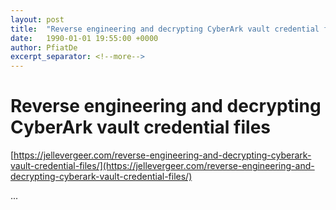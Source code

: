 ```yaml
---
layout: post
title:  "Reverse engineering and decrypting CyberArk vault credential files"
date:   1990-01-01 19:55:00 +0000
author: PfiatDe
excerpt_separator: <!--more-->
---
```


# Reverse engineering and decrypting CyberArk vault credential files
[https://jellevergeer.com/reverse-engineering-and-decrypting-cyberark-vault-credential-files/](https://jellevergeer.com/reverse-engineering-and-decrypting-cyberark-vault-credential-files/)

...
<!--more-->
